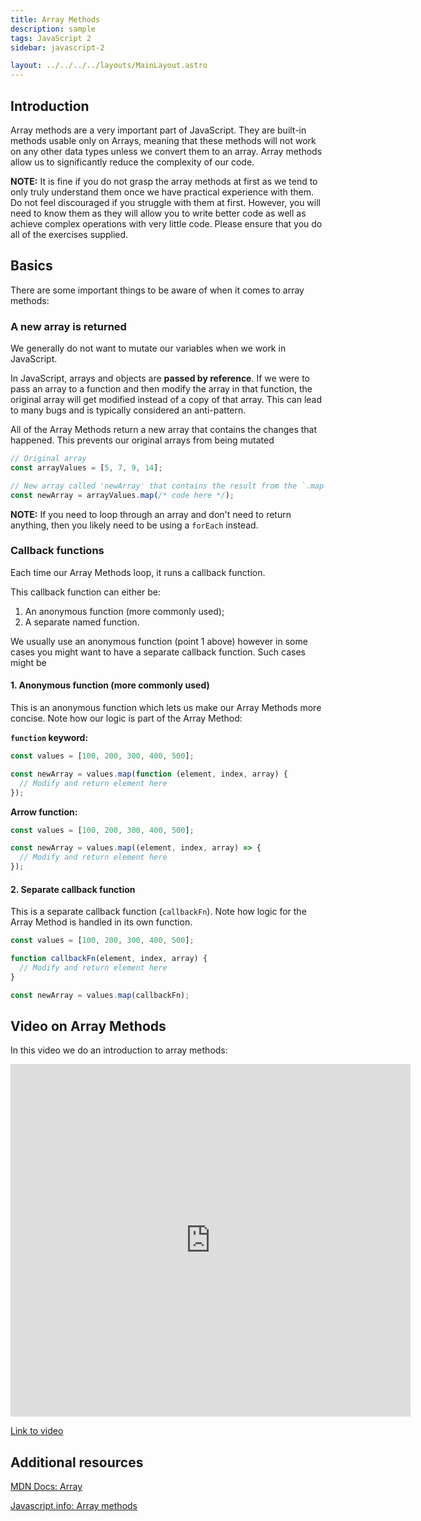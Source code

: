 ```yaml
---
title: Array Methods
description: sample
tags: JavaScript 2
sidebar: javascript-2

layout: ../../../../layouts/MainLayout.astro
---
```


## Introduction

Array methods are a very important part of JavaScript. They are built-in methods usable only on Arrays, meaning that these methods will not work on any other data types unless we convert them to an array. Array methods allow us to significantly reduce the complexity of our code.

**NOTE:** It is fine if you do not grasp the array methods at first as we tend to only truly understand them once we have practical experience with them. Do not feel discouraged if you struggle with them at first. However, you will need to know them as they will allow you to write better code as well as achieve complex operations with very little code. Please ensure that you do all of the exercises supplied.

## Basics

There are some important things to be aware of when it comes to array methods:

### A new array is returned

We generally do not want to mutate our variables when we work in JavaScript.

In JavaScript, arrays and objects are **passed by reference**. If we were to pass an array to a function and then modify the array in that function, the original array will get modified instead of a copy of that array. This can lead to many bugs and is typically considered an anti-pattern.

All of the Array Methods return a new array that contains the changes that happened. This prevents our original arrays from being mutated

```js
// Original array
const arrayValues = [5, 7, 9, 14];

// New array called 'newArray' that contains the result from the `.map` method
const newArray = arrayValues.map(/* code here */);
```

**NOTE:** If you need to loop through an array and don't need to return anything, then you likely need to be using a `forEach` instead.

### Callback functions

Each time our Array Methods loop, it runs a callback function.

This callback function can either be:

1. An anonymous function (more commonly used);
2. A separate named function.

We usually use an anonymous function (point 1 above) however in some cases you might want to have a separate callback function. Such cases might be

#### 1. Anonymous function (more commonly used)

This is an anonymous function which lets us make our Array Methods more concise. Note how our logic is part of the Array Method:

**`function` keyword:**

```js
const values = [100, 200, 300, 400, 500];

const newArray = values.map(function (element, index, array) {
  // Modify and return element here
});
```

**Arrow function:**

```js
const values = [100, 200, 300, 400, 500];

const newArray = values.map((element, index, array) => {
  // Modify and return element here
});
```

#### 2. Separate callback function

This is a separate callback function (`callbackFn`). Note how logic for the Array Method is handled in its own function.

```js
const values = [100, 200, 300, 400, 500];

function callbackFn(element, index, array) {
  // Modify and return element here
}

const newArray = values.map(callbackFn);
```

## Video on Array Methods

In this video we do an introduction to array methods:

<iframe src="https://player.vimeo.com/video/739177160?h=bcb5751808" width="640" height="564" frameborder="0" allow="autoplay; fullscreen" allowfullscreen></iframe>

<a href="https://player.vimeo.com/video/739177160?h=bcb5751808" target="_blank" alt="Classes video">Link to video</a>

## Additional resources

[MDN Docs: Array](https://developer.mozilla.org/en-US/docs/Web/JavaScript/Reference/Global_Objects/Array)

[Javascript.info: Array methods](https://javascript.info/array-methods)
